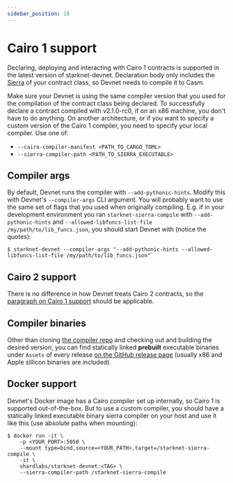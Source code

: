 ```yaml
---
sidebar_position: 18
---
```


# Cairo 1 support

Declaring, deploying and interacting with Cairo 1 contracts is supported in the latest version of starknet-devnet. Declaration body only includes the [Sierra](https://docs.starknet.io/documentation/architecture_and_concepts/Contracts/cairo-1-and-sierra/) of your contract class, so Devnet needs to compile it to Casm.

Make sure your Devnet is using the same compiler version that you used for the compilation of the contract class being declared. To successfully declare a contract compiled with v2.1.0-rc0, if on an x86 machine, you don't have to do anything. On another architecture, or if you want to specify a custom version of the Cairo 1 compiler, you need to specify your local compiler. Use one of:

- `--cairo-compiler-manifest <PATH_TO_CARGO_TOML>`
- `--sierra-compiler-path <PATH_TO_SIERRA_EXECUTABLE>`

## Compiler args

By default, Devnet runs the compiler with `--add-pythonic-hints`. Modify this with Devnet's `--compiler-args` CLI argument. You will probably want to use the same set of flags that you used when originally compiling. E.g. if in your development environment you ran `starknet-sierra-compile` with `--add-pythonic-hints` and `--allowed-libfuncs-list-file /my/path/to/lib_funcs.json`, you should start Devnet with (notice the quotes):

```
$ starknet-devnet --compiler-args "--add-pythonic-hints --allowed-libfuncs-list-file /my/path/to/lib_funcs.json"`
```

## Cairo 2 support

There is no difference in how Devnet treats Cairo 2 contracts, so the [paragraph on Cairo 1 support](#cairo-1-support) should be applicable.

## Compiler binaries

Other than cloning [the compiler repo](https://github.com/starkware-libs/cairo) and checking out and building the desired version, you can find statically linked **prebuilt** executable binaries under `Assets` of every release [on the GitHub release page](https://github.com/starkware-libs/cairo/releases) (usually x86 and Apple sillicon binaries are included).

## Docker support

Devnet's Docker image has a Cairo compiler set up internally, so Cairo 1 is supported out-of-the-box. But to use a custom compiler, you should have a statically linked executable binary sierra compiler on your host and use it like this (use absolute paths when mounting):

```
$ docker run -it \
    -p <YOUR_PORT>:5050 \
    --mount type=bind,source=<YOUR_PATH>,target=/starknet-sierra-compile \
    -it \
    shardlabs/starknet-devnet:<TAG> \
    --sierra-compiler-path /starknet-sierra-compile
```
